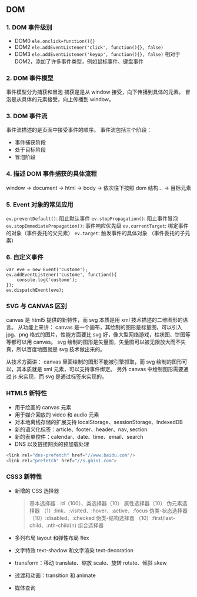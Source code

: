 ## DOM

### 1. DOM 事件级别

- DOM0 `ele.onclick=function(){}`
- DOM2 `ele.addEventListener('click', function(){}, false)`
- DOM3 `ele.addEventListener('keyup', function(){}, false)` 相对于 DOM2，添加了许多事件类型，例如鼠标事件、键盘事件

### 2. DOM 事件模型

事件模型分为捕获和冒泡
捕获是是从 window 接受，向下传播到具体的元素。
冒泡是从具体的元素接受，向上传播到 window。

### 3. DOM 事件流

事件流描述的是页面中接受事件的顺序。
事件流包括三个阶段：

- 事件捕获阶段
- 处于目标阶段
- 冒泡阶段

### 4. 描述 DOM 事件捕获的具体流程

window -> document -> html -> body -> 依次往下按照 dom 结构... -> 目标元素

### 5. Event 对象的常见应用

`ev.preventDefault()`: 阻止默认事件
`ev.stopPropagation()`: 阻止事件冒泡
`ev.stopImmediatePropagation()`: 事件响应优先级
`ev.currentTarget`: 绑定事件的对象（事件委托的父元素）
`ev.target`: 触发事件的具体对象 （事件委托的子元素）

### 6. 自定义事件

```
var eve = new Event('custome');
ev.addEventListener('custome', function(){
    console.log('custome');
});
ev.dispatchEvent(eve);
```

### SVG 与 CANVAS 区别

canvas 是 html5 提供的新特性，而 svg 本质是用 xml 技术描述的二维图形的语言。
从功能上来讲：
canvas 是一个画布，其绘制的图形是标量图，可以引入 jpg、png 格式的图片，性能方面要比 svg 好，像大型网络游戏，柱状图、饼图等等都可以用 canvas。
svg 绘制的图形是矢量图，矢量图可以被无限放大而不失真，所以百度地图就是 svg 技术做出来的。

从技术方面讲：
canvas 里面绘制的图形不能被引擎抓取，而 svg 绘制的图形可以，其本质就是 xml 元素，可以支持事件绑定。
另外 canvas 中绘制图形需要通过 js 来实现，而 svg 是通过标签来实现的。

### HTML5 新特性

- 用于绘画的 canvas 元素
- 用于媒介回放的 video 和 audio 元素
- 对本地离线存储的扩展支持 localStorage、sessionStorage、IndexedDB
- 新的语义化标签：article、footer、header、nav, section
- 新的表单控件：calendar、date、time、email、search
- DNS 以及链接网页的预加载处理

```javascript
<link rel="dns-prefetch" href="//www.baidu.com"/>
<link rel="prefetch" href="//s.gbin1.com">
```

### CSS3 新特性

- 新增的 CSS 选择器

  > 基本选择器：id（100）、类选择器（10）
  > 属性选择器（10）
  > 伪元素选择器 （1）:link、:visited、:hover、:active、:focus
  > 伪类-状态选择器 （10）:disabled、:checked
  > 伪类-结构选择器 （10）:first/last-child、:nth-child(n)
  > 组合选择器

- 多列布局 layout 和弹性布局 flex
- 文字特效 text-shadow 和文字渲染 text-decoration
- transform：移动 translate、缩放 scale、旋转 rotate、倾斜 skew
- 过渡和动画：transition 和 animate
- 媒体查询
